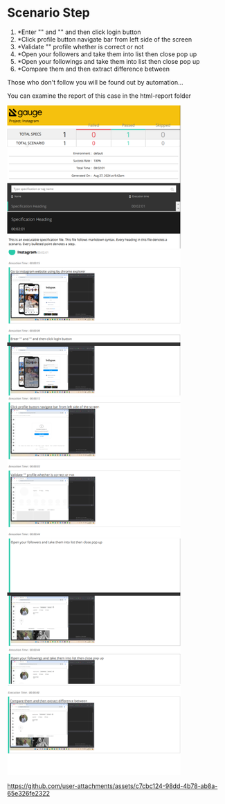 <h1>Scenario Step</h1>


<ol>
  <li>*Enter "" and "" and then click login button</li>
  <li>*Click profile button navigate bar from left side of the screen</li>
  <li>*Validate "" profile whether is correct or not</li>
  <li>*Open your followers and take them into list then close pop up</li>
  <li>*Open your followings and take them into list then close pop up</li>
  <li>*Compare them and then extract difference between</li>
</ol>

<p>Those who don't follow you will be found out by automation... </p>

<p>You can examine the report of this case in the html-report folder</p>

<img src="1.png" width="400" />

<img src="2.png" width="400" />

<img src="3.png" width="400" />

<img src="4.png" width="400" />

<img src="5.png" width="400" />



https://github.com/user-attachments/assets/c7cbc124-98dd-4b78-ab8a-65e326fe2322

